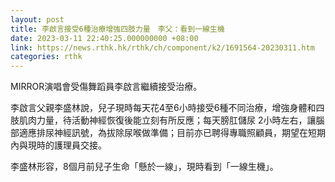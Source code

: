 ```yaml
---
layout: post
title: 李啟言接受6種治療增強四肢力量　李父：看到一線生機
date: 2023-03-11 22:40:25.000000000 +08:00
link: https://news.rthk.hk/rthk/ch/component/k2/1691564-20230311.htm
categories: rthk
---
```


MIRROR演唱會受傷舞蹈員李啟言繼續接受治療。

李啟言父親李盛林說，兒子現時每天花4至6小時接受6種不同治療，增強身體和四肢肌肉力量，待活動神經恢復後能立刻有所反應；每天膀肛儲尿 2小時左右，讓腦部適應排尿神經訊號，為拔除尿喉做準備；目前亦已聘得專職照顧員，期望在短期內與現時的護理員交接。

李盛林形容，8個月前兒子生命「懸於一線」，現時看到「一線生機」。
